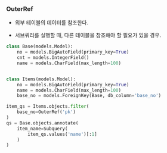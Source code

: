 
### OuterRef

- 외부 테이블의 데이터를 참조한다.

- 서브쿼리를 실행할 때, 다른 테이블을 참조해야 할 필요가 있을 경우. 

```python
class Base(models.Model):
    no = models.BigAutoField(primary_key=True)
	cnt = models.IntegerField()
    name = models.CharField(max_length=100)


class Items(models.Model):
    no = models.BigAutoField(primary_key=True)
    name = models.CharField(max_length=100)
    base_no = models.ForeignKey(Base, db_column='base_no')
```

```python
item_qs = Items.objects.filter(
    base_no=OuterRef('pk')
)
qs = Base.objects.annotate(
    item_name=Subquery(
        item_qs.values('name')[:1]
    )
)
```

